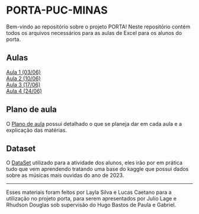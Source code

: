 # PORTA-PUC-MINAS

Bem-vindo ao repositório sobre o projeto PORTA! Neste repositório contém todos os arquivos necessários para as aulas de Excel para os alunos do porta.

## Aulas

[Aula 1 (03/06)](https://github.com/LRCaetanoM/PORTA-PUC-MINAS/tree/main/Aula%201)  
[Aula 2 (10/06)](https://github.com/LRCaetanoM/PORTA-PUC-MINAS/tree/main/Aula%202)  
[Aula 3 (17/06)](https://github.com/LRCaetanoM/PORTA-PUC-MINAS/tree/main/Aula%203)  
[Aula 4 (24/06)](https://github.com/LRCaetanoM/PORTA-PUC-MINAS/tree/main/Aula%204)  

## Plano de aula

O [Plano de aula](https://docs.google.com/document/d/1d3Xs1ZBSAoXraccpBcAfpJ8A53y5w3LdPXuCZWsd5MQ/edit) possui detalhado o que se planeja dar em cada aula e a explicação das matérias.

## Dataset

O [DataSet](https://www.kaggle.com/datasets/nelgiriyewithana/top-spotify-songs-2023) utilizado para a atividade dos alunos, eles irão por em prática tudo que vem aprendendo tratando uma base do kaggle que possui dados sobre as músicas mais ouvidas do ano de 2023.

---

Esses materiais foram feitos por Layla Silva e Lucas Caetano para a utilização no projeto porta, para serem apresentados por Julio Lage e Rhudson Douglas sob supervisão do Hugo Bastos de Paula e Gabriel.
